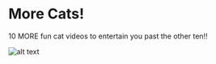 # More Cats!

10 MORE fun cat videos to entertain you past the other ten!!

![alt text](images/morecats.jpg "More Cats")
